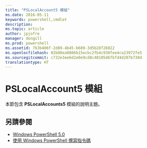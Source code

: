 ```yaml
---
title: "PSLocalAccount5 模組"
ms.date: 2016-05-11
keywords: powershell,cmdlet
description: 
ms.topic: article
author: jpjofre
manager: dongill
ms.prod: powershell
ms.assetid: 763b406f-2d89-4b45-b689-3d5b28f26022
ms.openlocfilehash: 02b08ea0806b15ecbc2fb4c930fee4ca23972fe5
ms.sourcegitcommit: c732e3ee6d2e0e9cd8c40105d6fbfd4d207b730d
translationtype: HT
---
```

# <a name="pslocalaccount5-module"></a>PSLocalAccount5 模組
本節包含 **PSLocalAccounts5** 模組的說明主題。

## <a name="see-also"></a>另請參閱
- [Windows PowerShell 5.0](Windows-PowerShell-5.0.md)
- [使用 Windows PowerShell 撰寫指令碼](../../getting-started/fundamental/Scripting-with-Windows-PowerShell.md)

